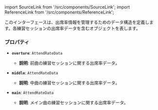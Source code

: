 import SourceLink from '/src/components/SourceLink';
import ReferenceLink from '/src/components/ReferenceLink';

<SourceLink href="/docs/attendance-management-system/source/interface/AttendRateInfo"/>
<ReferenceLink href="/docs/attendance-management-system/reference/interface/AttendRateInfo"/>

このインターフェースは、出席率情報を管理するためのデータ構造を定義します。各練習セッションの出席率データを含むオブジェクトを表します。

### プロパティ

- **`overture`**: `AttendRateData`
  - **説明**: 前曲の練習セッションに関する出席率データ。
  
- **`middle`**: `AttendRateData`
  - **説明**: 中曲の練習セッションに関する出席率データ。
  
- **`main`**: `AttendRateData`
  - **説明**: メイン曲の練習セッションに関する出席率データ。